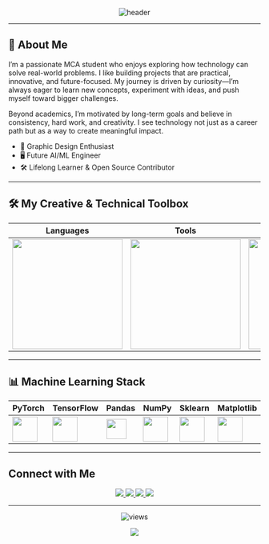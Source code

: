 <!-- Header Banner -->
<p align="center">
  <img src="https://capsule-render.vercel.app/api?type=waving&color=7F3ACE&height=200&section=header&text=I%20am%20Biman&fontSize=50&fontColor=ffffff&animation=fadeIn&fontAlignY=35" alt="header"/>
</p>

---

## 👋 About Me  
I’m a passionate MCA student who enjoys exploring how technology can solve real-world problems. I like building projects that are practical, innovative, and future-focused. My journey is driven by curiosity—I’m always eager to learn new concepts, experiment with ideas, and push myself toward bigger challenges.

Beyond academics, I’m motivated by long-term goals and believe in consistency, hard work, and creativity. I see technology not just as a career path but as a way to create meaningful impact.

- 🎨 Graphic Design Enthusiast  
- 🖥️ Future AI/ML Engineer  
- 🛠️ Lifelong Learner & Open Source Contributor  

---

## 🛠️ My Creative & Technical Toolbox  

| Languages | Tools | Design |
|-----------|-------|--------|
| <img src="https://skillicons.dev/icons?i=java,python,c,html,css,js" width="220"/> | <img src="https://skillicons.dev/icons?i=git,linux,vscode,figma" width="220"/> | <img src="https://skillicons.dev/icons?i=ps,ai,xd,blender" width="220"/> |

---

## 📊 Machine Learning Stack  

| PyTorch | TensorFlow | Pandas | NumPy | Sklearn | Matplotlib | OpenCV |
|---------|------------|--------|-------|---------|------------|--------|
| <img src="https://skillicons.dev/icons?i=pytorch" width="50"/> | <img src="https://skillicons.dev/icons?i=tensorflow" width="50"/> | <img src="https://raw.githubusercontent.com/simple-icons/simple-icons/develop/icons/pandas.svg" width="40" fill="#150458"/> | <img src="https://numpy.org/images/logo.svg" width="50"/> | <img src="https://scikit-learn.org/stable/_static/scikit-learn-logo-small.png" width="50"/> | <img src="https://matplotlib.org/stable/_static/logo2_compressed.svg" width="50"/> | <img src="https://opencv.org/wp-content/uploads/2020/07/OpenCV_logo_black-1.png" width="50"/> |

---

## Connect with Me  

<p align="center">
  <a href="https://www.linkedin.com/in/your-linkedin/" target="_blank">
    <img src="https://img.shields.io/badge/LinkedIn-blue?style=for-the-badge&logo=linkedin" />
  </a>
  
  <a href="https://www.instagram.com/your-instagram/" target="_blank">
    <img src="https://img.shields.io/badge/Instagram-E4405F?style=for-the-badge&logo=instagram&logoColor=white" />
  </a>
  
  <a href="mailto:bimanroy654@gmail.com">
    <img src="https://img.shields.io/badge/Email-red?style=for-the-badge&logo=gmail&logoColor=white" />
  </a>
  
  <a href="https://www.buymeacoffee.com/yourusername" target="_blank">
    <img src="https://img.shields.io/badge/Buy%20me%20a%20coffee-FFDD00?style=for-the-badge&logo=buy-me-a-coffee&logoColor=black" />
  </a>
</p>




---

<p align="center">
  <img src="https://komarev.com/ghpvc/?username=MrBimanRoy&label=Profile+Views&color=7F3ACE&style=flat" alt="views"/>
</p>

<!-- Footer -->
<p align="center">
  <img src="https://capsule-render.vercel.app/api?type=waving&color=7F3ACE&height=120&section=footer"/>
</p>
